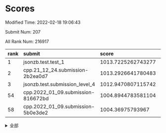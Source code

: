 # Scores

Modified Time: 2022-02-18 19:06:43

Submit Num: 207

All Rank Num: 216917

| rank |               submit               |       score        |       sigma        | pk_num |
| :--- | :--------------------------------- | :----------------- | :----------------- | :----- |
| 1    | jsonzb.test.test_1                 | 1013.7225262743277 | 0.8123249041851918 | 4188   |
| 2    | cpp.21_12_24.submission-2b2ea0d7   | 1013.2926641780483 | 0.8020636534680899 | 4197   |
| 3    | jsonzb.test.submission_level_4     | 1012.9470807115742 | 0.8214365359147524 | 4193   |
| 54   | cpp.2022_01_09.submission-816672bd | 1004.8944783581104 | 0.7143713432665009 | 4190   |
| 58   | cpp.2022_01_09.submission-5b0e3de2 | 1004.36975793967   | 0.708840662820757  | 4193   |


<details>
<summary>全部</summary>

| rank |                 submit                 |       score        |       sigma        | pk_num |
| :--- | :------------------------------------- | :----------------- | :----------------- | :----- |
| 1    | jsonzb.test.test_1                     | 1013.7225262743277 | 0.8123249041851918 | 4188   |
| 2    | cpp.21_12_24.submission-2b2ea0d7       | 1013.2926641780483 | 0.8020636534680899 | 4197   |
| 3    | jsonzb.test.submission_level_4         | 1012.9470807115742 | 0.8214365359147524 | 4193   |
| 4    | gobigger.level_3.submission_level_3_6  | 1012.0891128525798 | 0.7923966796069472 | 4186   |
| 5    | gobigger.level_3.submission_level_3_8  | 1011.8706733960133 | 0.7869539969948013 | 4201   |
| 6    | gobigger.level_3.submission_level_3_25 | 1011.6576104049929 | 0.7708960684315184 | 4188   |
| 7    | gobigger.level_3.submission_level_3_7  | 1011.569196135971  | 0.7787754034282006 | 4189   |
| 8    | gobigger.level_3.submission_level_3_13 | 1011.3022101543795 | 0.7957614557404917 | 4189   |
| 9    | gobigger.level_3.submission_level_3_37 | 1011.2245022277468 | 0.762457645082197  | 4189   |
| 10   | gobigger.level_3.submission_level_3_38 | 1011.2155011537826 | 0.7929127151671062 | 4194   |
| 11   | gobigger.level_3.submission_level_3_16 | 1011.1449384371243 | 0.7723816164592977 | 4195   |
| 12   | gobigger.level_3.submission_level_3_27 | 1011.0576337756187 | 0.7699141039829586 | 4192   |
| 13   | gobigger.level_3.submission_level_3_2  | 1010.9103878071668 | 0.7603524836541052 | 4196   |
| 14   | gobigger.level_3.submission_level_3_1  | 1010.9045874438451 | 0.773807772336524  | 4193   |
| 15   | gobigger.level_3.submission_level_3_28 | 1010.8632643064426 | 0.7931135955864642 | 4189   |
| 16   | gobigger.level_3.submission_level_3_49 | 1010.8594986527066 | 0.765154910358874  | 4188   |
| 17   | gobigger.level_3.submission_level_3_40 | 1010.8323571394375 | 0.7847931092553526 | 4191   |
| 18   | gobigger.level_3.submission_level_3_33 | 1010.7376197085028 | 0.7495079976866371 | 4188   |
| 19   | gobigger.level_3.submission_level_3_10 | 1010.7343818988135 | 0.7728931395675552 | 4191   |
| 20   | gobigger.level_3.submission_level_3_30 | 1010.7232321511443 | 0.7674476745600384 | 4192   |
| 21   | gobigger.level_3.submission_level_3_29 | 1010.5412347233863 | 0.7644043272481664 | 4193   |
| 22   | gobigger.level_3.submission_level_3_21 | 1010.536922573048  | 0.7675355573737398 | 4189   |
| 23   | gobigger.level_3.submission_level_3_48 | 1010.4898569264449 | 0.7772441343766389 | 4194   |
| 24   | gobigger.level_3.submission_level_3_41 | 1010.4787253082327 | 0.7962590041323254 | 4191   |
| 25   | gobigger.level_3.submission_level_3_24 | 1010.4689793914234 | 0.7535055680610491 | 4190   |
| 26   | gobigger.level_3.submission_level_3_39 | 1010.4660571709655 | 0.7487796161555335 | 4196   |
| 27   | gobigger.level_3.submission_level_3_20 | 1010.4635325640604 | 0.7630623279168662 | 4188   |
| 28   | gobigger.level_3.submission_level_3_34 | 1010.3849032746589 | 0.7792703387465467 | 4192   |
| 29   | gobigger.level_3.submission_level_3_11 | 1010.3234075422685 | 0.7584753691763625 | 4191   |
| 30   | gobigger.level_3.submission_level_3_15 | 1010.2925557534018 | 0.7596117958889859 | 4191   |
| 31   | gobigger.level_3.submission_level_3_31 | 1010.2751941053034 | 0.7628031536697143 | 4191   |
| 32   | gobigger.level_3.submission_level_3_0  | 1010.2750342997107 | 0.7662555376130293 | 4195   |
| 33   | gobigger.level_3.submission_level_3_22 | 1010.2421830319718 | 0.7613533826328971 | 4191   |
| 34   | gobigger.level_3.submission_level_3_47 | 1010.1933677896117 | 0.7755203519036904 | 4193   |
| 35   | gobigger.level_3.submission_level_3_12 | 1010.1254889735256 | 0.7577290992904899 | 4190   |
| 36   | gobigger.level_3.submission_level_3_4  | 1010.0846361342581 | 0.7655314220176797 | 4193   |
| 37   | gobigger.level_3.submission_level_3_32 | 1010.080470769835  | 0.7512457858905177 | 4191   |
| 38   | gobigger.level_3.submission_level_3_35 | 1009.9653600200384 | 0.7727666024157126 | 4191   |
| 39   | gobigger.level_3.submission_level_3_42 | 1009.7938560186191 | 0.7337698897124936 | 4193   |
| 40   | gobigger.level_3.submission_level_3_43 | 1009.7813482801779 | 0.7433242613413699 | 4193   |
| 41   | gobigger.level_3.submission_level_3_19 | 1009.7780683739642 | 0.7628258227398689 | 4192   |
| 42   | gobigger.level_3.submission_level_3_23 | 1009.6267382754594 | 0.7513868844789277 | 4187   |
| 43   | gobigger.level_3.submission_level_3_17 | 1009.4211329650312 | 0.7536074503731439 | 4193   |
| 44   | gobigger.level_3.submission_level_3_5  | 1009.2692064605669 | 0.7379391709628389 | 4192   |
| 45   | gobigger.level_3.submission_level_3_14 | 1009.2180841638392 | 0.7684495867085298 | 4190   |
| 46   | gobigger.level_3.submission_level_3_36 | 1009.1864937813873 | 0.753184847419484  | 4191   |
| 47   | gobigger.level_3.submission_level_3_9  | 1008.9528662766777 | 0.7452567314519742 | 4195   |
| 48   | gobigger.level_3.submission_level_3_46 | 1008.8727551290935 | 0.7364898065318264 | 4192   |
| 49   | gobigger.level_3.submission_level_3_45 | 1008.8481760420877 | 0.7442082083643552 | 4194   |
| 50   | gobigger.level_3.submission_level_3_18 | 1008.8353490041291 | 0.7327058479986395 | 4193   |
| 51   | gobigger.level_3.submission_level_3_26 | 1008.7863837534894 | 0.7589098000898585 | 4187   |
| 52   | gobigger.level_3.submission_level_3_3  | 1008.7368043523554 | 0.7439034220674623 | 4190   |
| 53   | gobigger.level_3.submission_level_3_44 | 1008.2857779763632 | 0.7468440454180563 | 4192   |
| 54   | cpp.2022_01_09.submission-816672bd     | 1004.8944783581104 | 0.7143713432665009 | 4190   |
| 55   | gobigger.level_1.submission_level_1_20 | 1004.7216658792897 | 0.719796207498426  | 4192   |
| 56   | gobigger.level_1.submission_level_1_1  | 1004.4046383044206 | 0.7170898498668389 | 4189   |
| 57   | gobigger.level_1.submission_level_1_31 | 1004.3826964368575 | 0.7211243590834888 | 4196   |
| 58   | cpp.2022_01_09.submission-5b0e3de2     | 1004.36975793967   | 0.708840662820757  | 4193   |
| 59   | gobigger.level_1.submission_level_1_22 | 1004.3469418307416 | 0.7180437794477323 | 4193   |
| 60   | gobigger.level_1.submission_level_1_18 | 1004.2981356209924 | 0.7098631649845731 | 4188   |
| 61   | gobigger.level_1.submission_level_1_27 | 1004.2936877780627 | 0.7344613075588688 | 4193   |
| 62   | gobigger.level_1.submission_level_1_3  | 1004.2200075391083 | 0.7191346826205676 | 4192   |
| 63   | gobigger.level_1.submission_level_1_29 | 1004.2013182495916 | 0.7254086581432081 | 4193   |
| 64   | gobigger.level_1.submission_level_1_32 | 1004.0279679169496 | 0.7235887102065885 | 4194   |
| 65   | gobigger.level_1.submission_level_1_26 | 1004.0214098993845 | 0.721494172583623  | 4190   |
| 66   | gobigger.level_1.submission_level_1_43 | 1003.9206701797413 | 0.7347651082401843 | 4192   |
| 67   | gobigger.level_1.submission_level_1_40 | 1003.8891375139527 | 0.7231488968846875 | 4195   |
| 68   | gobigger.level_1.submission_level_1_49 | 1003.8620351500792 | 0.7216310485564145 | 4191   |
| 69   | gobigger.level_1.submission_level_1_34 | 1003.8494002727457 | 0.7021248956747388 | 4196   |
| 70   | gobigger.level_1.submission_level_1_35 | 1003.8433167292098 | 0.732924989403818  | 4188   |
| 71   | gobigger.level_1.submission_level_1_11 | 1003.8423889167476 | 0.7066663588720504 | 4191   |
| 72   | gobigger.level_1.submission_level_1_8  | 1003.82802370241   | 0.7185137501102639 | 4190   |
| 73   | gobigger.level_1.submission_level_1_33 | 1003.7803350310653 | 0.7328857378874378 | 4189   |
| 74   | gobigger.level_1.submission_level_1_12 | 1003.7798275532547 | 0.7265870123435432 | 4192   |
| 75   | gobigger.level_1.submission_level_1_38 | 1003.7782676488073 | 0.7023249847568851 | 4188   |
| 76   | gobigger.level_1.submission_level_1_28 | 1003.654683718216  | 0.7147853150676118 | 4193   |
| 77   | gobigger.level_1.submission_level_1_10 | 1003.6124252665282 | 0.7224128617851373 | 4196   |
| 78   | gobigger.level_1.submission_level_1_6  | 1003.5625933939499 | 0.7162743451315919 | 4193   |
| 79   | gobigger.level_1.submission_level_1_36 | 1003.5261923266854 | 0.7187387020430148 | 4194   |
| 80   | gobigger.level_1.submission_level_1_7  | 1003.5201827750828 | 0.7196114144530203 | 4199   |
| 81   | gobigger.level_1.submission_level_1_0  | 1003.4424865325342 | 0.726328294270796  | 4187   |
| 82   | gobigger.level_1.submission_level_1_14 | 1003.4264556321959 | 0.7207406254893519 | 4191   |
| 83   | gobigger.level_1.submission_level_1_17 | 1003.3791341339955 | 0.712602543123871  | 4193   |
| 84   | gobigger.level_1.submission_level_1_21 | 1003.3407688655117 | 0.7149988919383405 | 4190   |
| 85   | gobigger.level_1.submission_level_1_13 | 1003.2842740682428 | 0.7170320546885006 | 4194   |
| 86   | gobigger.level_1.submission_level_1_15 | 1003.2796713908201 | 0.7139689277424033 | 4189   |
| 87   | gobigger.level_1.submission_level_1_46 | 1003.1920645483053 | 0.7236830354375184 | 4191   |
| 88   | gobigger.level_1.submission_level_1_16 | 1003.1896157111784 | 0.715594149229689  | 4195   |
| 89   | gobigger.level_1.submission_level_1_23 | 1003.1709046552808 | 0.711730103924959  | 4193   |
| 90   | gobigger.level_1.submission_level_1_37 | 1003.1548737549849 | 0.7252317216312234 | 4190   |
| 91   | gobigger.level_1.submission_level_1_45 | 1003.1069776122387 | 0.7148501865195929 | 4195   |
| 92   | gobigger.level_1.submission_level_1_30 | 1003.0187835397887 | 0.7225089535412889 | 4194   |
| 93   | gobigger.level_1.submission_level_1_44 | 1003.0141679553956 | 0.7126689138139543 | 4191   |
| 94   | gobigger.level_1.submission_level_1_9  | 1002.9961708848153 | 0.7169985523559527 | 4189   |
| 95   | gobigger.level_1.submission_level_1_4  | 1002.9032732439441 | 0.7118366991486613 | 4193   |
| 96   | gobigger.level_1.submission_level_1_5  | 1002.8207681425702 | 0.7285808089323568 | 4195   |
| 97   | gobigger.level_1.submission_level_1_42 | 1002.693691222096  | 0.7247613393385195 | 4192   |
| 98   | gobigger.level_1.submission_level_1_47 | 1002.6427678644916 | 0.7162677840641197 | 4195   |
| 99   | gobigger.level_1.submission_level_1_25 | 1002.6079292049278 | 0.7138601249778342 | 4192   |
| 100  | gobigger.level_1.submission_level_1_24 | 1002.554874494963  | 0.709223889796394  | 4196   |
| 101  | gobigger.level_1.submission_level_1_39 | 1002.4453132943365 | 0.7213675316039007 | 4189   |
| 102  | gobigger.level_1.submission_level_1_2  | 1002.4373973016786 | 0.7249758665801538 | 4187   |
| 103  | gobigger.level_1.submission_level_1_48 | 1002.2393183653879 | 0.7229864479714437 | 4189   |
| 104  | gobigger.level_1.submission_level_1_41 | 1001.7794839135076 | 0.7130601657671936 | 4187   |
| 105  | gobigger.level_1.submission_level_1_19 | 1001.3882250651893 | 0.709490525213946  | 4192   |
| 106  | gobigger.random.submission_random_1    | 997.3499000589833  | 0.7216436157793054 | 4191   |
| 107  | gobigger.random.submission_random_9    | 996.7507051731626  | 0.7068286591918104 | 4194   |
| 108  | gobigger.random.submission_random_29   | 996.7018377568173  | 0.7049863867886197 | 4193   |
| 109  | gobigger.random.submission_random_20   | 996.5758558424075  | 0.7050447570221035 | 4190   |
| 110  | gobigger.random.submission_random_48   | 996.5004416544286  | 0.7121921366561496 | 4190   |
| 111  | gobigger.random.submission_random_3    | 996.4592462094241  | 0.7086986230118166 | 4191   |
| 112  | gobigger.random.submission_random_14   | 996.4570344341927  | 0.7055206835563017 | 4193   |
| 113  | gobigger.random.submission_random_4    | 996.40492247128    | 0.7152178084846929 | 4189   |
| 114  | gobigger.random.submission_random_22   | 996.3637209693334  | 0.7177895787808678 | 4187   |
| 115  | gobigger.random.submission_random_12   | 996.33185850689    | 0.7097453632872501 | 4186   |
| 116  | gobigger.random.submission_random_37   | 996.3019278987646  | 0.7095168418945637 | 4187   |
| 117  | gobigger.random.submission_random_2    | 996.2459016890953  | 0.7090134141936195 | 4188   |
| 118  | gobigger.random.submission_random_38   | 996.237392542516   | 0.7148424747898295 | 4187   |
| 119  | gobigger.random.submission_random_35   | 996.2166776347005  | 0.7044529489747149 | 4188   |
| 120  | gobigger.random.submission_random_0    | 996.1745647435349  | 0.7004524689859057 | 4193   |
| 121  | gobigger.random.submission_random_32   | 996.1349618365014  | 0.706940835496244  | 4198   |
| 122  | gobigger.random.submission_random_47   | 996.1219008144784  | 0.7027610065692491 | 4190   |
| 123  | gobigger.random.submission_random_30   | 996.0312966284557  | 0.73037360545995   | 4191   |
| 124  | gobigger.random.submission_random_18   | 995.9701531676545  | 0.705888992179261  | 4194   |
| 125  | gobigger.random.submission_random_45   | 995.9658969577616  | 0.7179454259605481 | 4194   |
| 126  | gobigger.random.submission_random_34   | 995.900347770361   | 0.7217959166818276 | 4189   |
| 127  | gobigger.random.submission_random_46   | 995.8711816701832  | 0.7159962587696105 | 4188   |
| 128  | gobigger.random.submission_random_5    | 995.8577214007664  | 0.7132835306067891 | 4187   |
| 129  | gobigger.random.submission_random_10   | 995.8337561921176  | 0.7228348969449793 | 4195   |
| 130  | gobigger.random.submission_random_33   | 995.831623182049   | 0.7432898739112649 | 4189   |
| 131  | gobigger.random.submission_random_28   | 995.7438773121186  | 0.6900268219453306 | 4194   |
| 132  | gobigger.random.submission_random_26   | 995.7197209385869  | 0.7195541001515912 | 4191   |
| 133  | gobigger.random.submission_random_42   | 995.635244355141   | 0.726452508631757  | 4190   |
| 134  | gobigger.random.submission_random_8    | 995.6175456077848  | 0.7089899247729903 | 4193   |
| 135  | gobigger.random.submission_random_40   | 995.5580735495877  | 0.7084060449291664 | 4190   |
| 136  | gobigger.random.submission_random_31   | 995.4375898344964  | 0.7188218382597936 | 4186   |
| 137  | gobigger.random.submission_random_15   | 995.4316388828206  | 0.7085773286470314 | 4190   |
| 138  | gobigger.random.submission_random_25   | 995.4192647872451  | 0.7170222289437361 | 4190   |
| 139  | gobigger.random.submission_random_24   | 995.334020072948   | 0.7076873333844507 | 4191   |
| 140  | gobigger.random.submission_random_16   | 995.2609227671988  | 0.7244401413517715 | 4196   |
| 141  | gobigger.random.submission_random_11   | 995.257757692744   | 0.7075656324672606 | 4194   |
| 142  | gobigger.random.submission_random_13   | 995.2465102382499  | 0.7165842827361149 | 4194   |
| 143  | gobigger.random.submission_random_7    | 995.2013616317926  | 0.7197042158089646 | 4195   |
| 144  | gobigger.random.submission_random_41   | 995.2009990395359  | 0.7167216748068715 | 4196   |
| 145  | gobigger.random.submission_random_43   | 995.1683489246185  | 0.7152929523126251 | 4191   |
| 146  | gobigger.random.submission_random_21   | 995.1137497412375  | 0.7066846928387193 | 4190   |
| 147  | gobigger.random.submission_random_49   | 995.0392296522322  | 0.7051580281616927 | 4197   |
| 148  | gobigger.random.submission_random_44   | 995.0364323039167  | 0.7123902319160875 | 4189   |
| 149  | gobigger.random.submission_random_6    | 995.031037611032   | 0.709758237643423  | 4192   |
| 150  | gobigger.random.submission_random_23   | 994.9496902594226  | 0.7103371747758246 | 4195   |
| 151  | gobigger.level_2.submission_level_2_13 | 994.9398420311483  | 0.7343273174959859 | 4196   |
| 152  | gobigger.random.submission_random_17   | 994.8230762983154  | 0.7205858943349094 | 4191   |
| 153  | gobigger.random.submission_random_19   | 994.7500774169075  | 0.7258872703623226 | 4195   |
| 154  | gobigger.random.submission_random_27   | 994.5028138524683  | 0.7171130156166073 | 4192   |
| 155  | gobigger.random.submission_random_36   | 994.1067293478152  | 0.7122623834677663 | 4192   |
| 156  | gobigger.random.submission_random_39   | 994.053304346002   | 0.7381165976113201 | 4191   |
| 157  | gobigger.level_2.submission_level_2_18 | 993.8017130672226  | 0.722623230980185  | 4188   |
| 158  | gobigger.level_2.submission_level_2_42 | 993.4130202055599  | 0.7376756135407802 | 4197   |
| 159  | gobigger.level_2.submission_level_2_14 | 993.083156302459   | 0.7204981150308842 | 4192   |
| 160  | gobigger.level_2.submission_level_2_48 | 993.0082019334653  | 0.7439180715344741 | 4189   |
| 161  | gobigger.level_2.submission_level_2_33 | 992.7996239073619  | 0.7293105259278881 | 4194   |
| 162  | gobigger.level_2.submission_level_2_40 | 992.7054254594964  | 0.7468591614241595 | 4189   |
| 163  | gobigger.level_2.submission_level_2_6  | 992.5982740168884  | 0.7508071469100818 | 4193   |
| 164  | gobigger.level_2.submission_level_2_7  | 992.5764226955528  | 0.7353888014393832 | 4188   |
| 165  | gobigger.level_2.submission_level_2_10 | 992.566305987855   | 0.7427900572650862 | 4194   |
| 166  | gobigger.level_2.submission_level_2_17 | 992.5072085094552  | 0.7448911975199111 | 4196   |
| 167  | gobigger.level_2.submission_level_2_29 | 992.3056669134132  | 0.7428467035500163 | 4188   |
| 168  | gobigger.level_2.submission_level_2_19 | 992.2954602270369  | 0.7609711549643016 | 4192   |
| 169  | gobigger.level_2.submission_level_2_47 | 992.2730905453361  | 0.7429675400242752 | 4190   |
| 170  | gobigger.level_2.submission_level_2_1  | 992.24054427333    | 0.7428983482567172 | 4190   |
| 171  | gobigger.level_2.submission_level_2_31 | 992.1085425250237  | 0.7411693225211283 | 4189   |
| 172  | gobigger.level_2.submission_level_2_25 | 992.0780369097519  | 0.7351828937402896 | 4193   |
| 173  | gobigger.level_2.submission_level_2_41 | 992.0505572246916  | 0.7609134338068855 | 4192   |
| 174  | gobigger.level_2.submission_level_2_0  | 992.0123930586767  | 0.7519248892024761 | 4190   |
| 175  | gobigger.level_2.submission_level_2_46 | 991.9914726448173  | 0.7655634135271102 | 4195   |
| 176  | gobigger.level_2.submission_level_2_21 | 991.9846863969469  | 0.7398502383356496 | 4192   |
| 177  | gobigger.level_2.submission_level_2_39 | 991.9235204415922  | 0.7568862952433403 | 4191   |
| 178  | gobigger.level_2.submission_level_2_32 | 991.909883909654   | 0.7416432257496219 | 4188   |
| 179  | gobigger.level_2.submission_level_2_12 | 991.830727433397   | 0.7460957284428651 | 4193   |
| 180  | gobigger.level_2.submission_level_2_3  | 991.7603145819093  | 0.7427796772408132 | 4194   |
| 181  | gobigger.level_2.submission_level_2_4  | 991.7177928696972  | 0.7569373553758009 | 4193   |
| 182  | gobigger.level_2.submission_level_2_15 | 991.6916237795182  | 0.7521579363589962 | 4190   |
| 183  | gobigger.level_2.submission_level_2_30 | 991.6868454773634  | 0.7407806867695702 | 4193   |
| 184  | gobigger.level_2.submission_level_2_24 | 991.6824753340478  | 0.7484825948296802 | 4190   |
| 185  | gobigger.level_2.submission_level_2_36 | 991.6597926829519  | 0.7624961525421022 | 4193   |
| 186  | gobigger.level_2.submission_level_2_22 | 991.6210459988329  | 0.7562263567789552 | 4191   |
| 187  | gobigger.level_2.submission_level_2_11 | 991.5417099246993  | 0.7562682886384311 | 4189   |
| 188  | gobigger.level_2.submission_level_2_20 | 991.528993811398   | 0.7463922358485936 | 4193   |
| 189  | gobigger.level_2.submission_level_2_49 | 991.4218945500107  | 0.758184667403563  | 4195   |
| 190  | gobigger.level_2.submission_level_2_26 | 991.4098687221499  | 0.7483672199051576 | 4196   |
| 191  | gobigger.level_2.submission_level_2_45 | 991.3194612610026  | 0.743409698388763  | 4198   |
| 192  | gobigger.level_2.submission_level_2_43 | 991.2335816134047  | 0.7577517270308881 | 4190   |
| 193  | gobigger.level_2.submission_level_2_2  | 991.2012719377677  | 0.7596319022958439 | 4189   |
| 194  | gobigger.level_2.submission_level_2_27 | 991.1717810419899  | 0.7516250625819877 | 4192   |
| 195  | gobigger.level_2.submission_level_2_8  | 991.1686591659533  | 0.7477918995604314 | 4190   |
| 196  | gobigger.level_2.submission_level_2_37 | 991.095482946379   | 0.7409551453338143 | 4190   |
| 197  | gobigger.level_2.submission_level_2_5  | 991.086245525822   | 0.7627809888112981 | 4193   |
| 198  | gobigger.level_2.submission_level_2_28 | 991.0834062957645  | 0.7611396486635139 | 4187   |
| 199  | gobigger.level_2.submission_level_2_38 | 991.0526772005413  | 0.7448118316845916 | 4192   |
| 200  | gobigger.level_2.submission_level_2_44 | 991.0242672368687  | 0.7577173038383684 | 4190   |
| 201  | gobigger.level_2.submission_level_2_16 | 991.016466625554   | 0.7584377987379209 | 4190   |
| 202  | gobigger.level_2.submission_level_2_9  | 990.9682192092936  | 0.7605846531732242 | 4193   |
| 203  | gobigger.level_2.submission_level_2_35 | 990.9589882699003  | 0.7623591132748653 | 4191   |
| 204  | gobigger.level_2.submission_level_2_23 | 990.8612527789504  | 0.7548695411164245 | 4196   |
| 205  | gobigger.level_2.submission_level_2_34 | 990.7154330232838  | 0.7681936842364449 | 4190   |
| 206  | gobigger.none.submission_none_1        | 977.7822077512943  | 1.2595792093531388 | 4192   |
| 207  | gobigger.none.submission_none_0        | 977.3543624765964  | 1.3978793879225822 | 4193   |

</details>